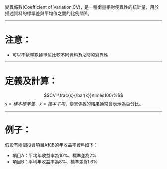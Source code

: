 變異係數(Coefficient of Variation,CV)，是一種衡量相對便異性的統計量，用於描述資料的標準差與平均值之間的比例關係。
- - - 
# 注意：
- 可以不依賴數據單位比較不同資料及之間的變異性
- - -
# 定義及計算：
$$CV=\frac{s}{\bar{x}}\times100\%$$
$s=樣本標準差、\bar{x}=樣本平均$，變異係數的結果通常會表示為百分比。
- - -
# 例子：
假設有兩個投資項目A和B的年收益率資料如下：
- 項目A：平均年收益率為10%、標準差為2%
- 項目B：平均年收益率為8%、標準差為1.6%